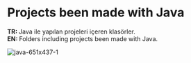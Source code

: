 # Projects been made with Java
<b>TR: </b>Java ile yapılan projeleri içeren klasörler.<br>
<b>EN: </b>Folders including projects been made with Java.<br>

![java-651x437-1](https://user-images.githubusercontent.com/109991448/200262626-92f35a41-2942-4c0f-8134-b71cb42693ae.jpg)


